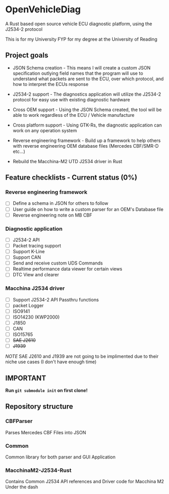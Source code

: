 # OpenVehicleDiag
A Rust based open source vehicle ECU diagnostic platform, using the J2534-2 protocol

This is for my University FYP for my degree at the University of Reading

## Project goals
* JSON Schema creation - This means I will create a custom JSON specification outlying field names that the program will use to understand what packets are sent to the ECU, over which protocol, and how to interpret the ECUs response

* J2534-2 support - The diagnostics application will utilize the J2534-2 protocol for easy use with existing diagnostic hardware

* Cross OEM support - Using the JSON Schema created, the tool will be able to work regardless of the ECU / Vehicle manufacture

* Cross platform support - Using GTK-Rs, the diagnostic application can work on any operation system

* Reverse engineering framework - Build up a framework to help others with reverse engineering OEM database files (Mercedes CBF/SMR-D etc...)

* Rebuild the Macchina-M2 UTD J2534 driver in Rust

## Feature checklists - Current status (0%)
### Reverse engineering framework
- [ ] Define a schema in JSON for others to follow
- [ ] User guide on how to write a custom parser for an OEM's Database file
- [ ] Reverse engineering note on MB CBF
### Diagnostic application
- [ ] J2534-2 API
- [ ] Packet tracing support
- [ ] Support K-Line 
- [ ] Support CAN
- [ ] Send and receive custom UDS Commands
- [ ] Realtime performance data viewer for certain views
- [ ] DTC View and clearer
### Macchina J2534 driver
- [ ] Support J2534-2 API Passthru functions
- [ ] packet Logger
- [ ] ISO9141
- [ ] ISO14230 (KWP2000)
- [ ] J1850
- [ ] CAN 
- [ ] ISO15765
- [ ] ~~SAE J2610~~
- [ ] ~~J1939~~

*NOTE* SAE J2610 and J1939 are not going to be implimented due to their niche use cases  (I don't have enough time)

## IMPORTANT
**Run `git submodule init` on first clone!**

## Repository structure
### CBFParser
Parses Mercedes CBF Files into JSON

### Common
Common library for both parser and GUI Application

### MacchinaM2-J2534-Rust
Contains Common J2534 API references and Driver code for Macchina M2 Under the dash
